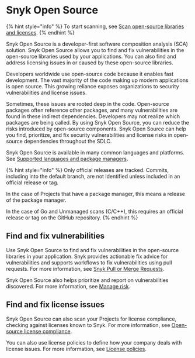 # Snyk Open Source

{% hint style="info" %}
To start scanning, see [Scan open-source libraries and licenses](scan-open-source-libraries-and-licenses/).
{% endhint %}

Snyk Open Source is a developer-first software composition analysis (SCA) solution. Snyk Open Source allows you to find and fix vulnerabilities in the open-source libraries used by your applications. You can also find and address licensing issues in or caused by these open-source libraries.

Developers worldwide use open-source code because it enables fast development. The vast majority of the code making up modern applications is open source. This growing reliance exposes organizations to security vulnerabilities and license issues.

Sometimes, these issues are rooted deep in the code. Open-source packages often reference other packages, and many vulnerabilities are found in these indirect dependencies. Developers may not realize which packages are being called. By using Snyk Open Source, you can reduce the risks introduced by open-source components. Snyk Open Source can help you find, prioritize, and fix security vulnerabilities and license risks in open-source dependencies throughout the SDLC.

Snyk Open Source is available in many common languages and platforms. See [Supported languages and package managers](../../supported-languages-package-managers-and-frameworks/).

{% hint style="info" %}
Only official releases are tracked. Commits, including into the default branch, are not identified unless included in an official release or tag.&#x20;

In the case of Projects that have a package manager, this means a release of the package manager.&#x20;

In the case of Go and Unmanaged scans (C/C++), this requires an official release or tag on the GitHub repository.
{% endhint %}

## Find and fix vulnerabilities

Use Snyk Open Source to find and fix vulnerabilities in the open-source libraries in your application. Snyk provides actionable fix advice for vulnerabilities and supports workflows to fix vulnerabilities using pull requests. For more information, see [Snyk Pull or Merge Requests](../pull-requests/snyk-pull-or-merge-requests/).

Snyk Open Source also helps prioritize and report on vulnerabilities discovered. For more information, see [Manage risk](../../manage-risk/).

## Find and fix license issues

Snyk Open Source can also scan your Projects for license compliance, checking against licenses known to Snyk. For more information, see [Open-source license compliance](scan-open-source-libraries-and-licenses/open-source-license-compliance.md).

You can also use license policies to define how your company deals with license issues. For more information, see [License policies](../../manage-risk/policies/license-policies/).
